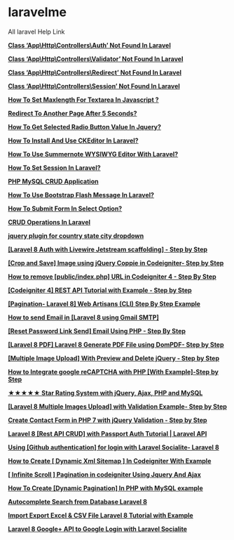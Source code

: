 # laravelme
All laravel Help Link

**[Class ‘App\Http\Controllers\Auth’ Not Found In Laravel](https://www.phpcodingstuff.com/blog/class-app-http-controllers-auth-not-found-in-laravel.html)**

**[Class ‘App\Http\Controllers\Validator’ Not Found In Laravel](https://www.phpcodingstuff.com/blog/class-app-http-controllers-validator-not-found-laravel.html)**

**[Class ‘App\Http\Controllers\Redirect’ Not Found In Laravel](https://www.phpcodingstuff.com/blog/class-app-http-controllers-redirect-not-found-in-laravel.html)**

**[Class ‘App\Http\Controllers\Session’ Not Found In Laravel](https://www.phpcodingstuff.com/blog/class-app-http-controllers-session-not-found-in-laravel.html)**

**[How To Set Maxlength For Textarea In Javascript ?](https://www.phpcodingstuff.com/blog/how-to-set-maxlength-for-textarea-in-javascript.html)**

**[Redirect To Another Page After 5 Seconds?](https://www.phpcodingstuff.com/blog/redirect-to-another-page-after-5-seconds.html)**

**[How To Get Selected Radio Button Value In Jquery?](https://www.phpcodingstuff.com/blog/how-to-get-selected-radio-button-value-in-jquery.html)**

**[How To Install And Use CKEditor In Laravel?](https://www.phpcodingstuff.com/blog/how-to-install-and-use-ckeditor-in-laravel.html)**

**[How To Use Summernote WYSIWYG Editor With Laravel?](https://www.phpcodingstuff.com/blog/how-to-use-summernote-wysiwyg-editor-with-laravel.html)**

**[How To Set Session In Laravel?](https://www.phpcodingstuff.com/blog/how-to-set-session-in-laravel.html)**

**[PHP MySQL CRUD Application](https://www.phpcodingstuff.com/blog/php-mysql-crud-application.html)**

**[How To Use Bootstrap Flash Message In Laravel?](https://www.phpcodingstuff.com/blog/how-to-use-laravel-flash-message.html)**

**[How To Submit Form In Select Option?](https://www.phpcodingstuff.com/blog/how-to-submit-form-in-select-option.html)**


**[CRUD Operations In Laravel](https://www.phpcodingstuff.com/blog/crud-operations-in-laravel-php-framework.html)**

**[jquery plugin for country state city dropdown](https://www.phpcodingstuff.com/blog/country-state-city-dropdown-list-in-php.html)**

**[[Laravel 8 Auth with Livewire Jetstream scaffolding] - Step by Step](https://www.phpcodingstuff.com/blog/laravel-8-auth-with-livewire-jetstream-tutorial.html)**

**[[Crop and Save] Image using jQuery Coppie in Codeigniter- Step by Step](https://www.phpcodingstuff.com/blog/crop-and-save-image-using-jquery-coppie-in-codeigniter.html)**

**[How to remove [public/index.php] URL in Codeigniter 4 - Step By Step](https://www.phpcodingstuff.com/blog/how-to-remove-publicindexphp-from-url-in-codeigniter-4.html)**

**[[Codeigniter 4] REST API Tutorial with Example - Step by Step](https://www.phpcodingstuff.com/blog/codeigniter-4-rest-api-tutorial-with-example.html)**

**[[Pagination- Laravel 8] Web Artisans (CLI) Step By Step Example](https://www.phpcodingstuff.com/blog/laravel-8-pagination-example-tutorial.html)**

**[How to send Email in [Laravel 8 using Gmail SMTP] ](https://www.phpcodingstuff.com/blog/how-to-send-email-in-laravel-8-with-smtp.html)**

**[[Reset Password Link Send] Email Using PHP - Step By Step](https://www.phpcodingstuff.com/blog/send-reset-password-link-email-php.html)**

**[[Laravel 8 PDF] Laravel 8 Generate PDF File using DomPDF- Step by Step](https://www.phpcodingstuff.com/blog/laravel-8-generate-pdf-file-using-dompdf.html)**

**[[Multiple Image Upload] With Preview and Delete jQuery - Step by Step](https://www.phpcodingstuff.com/blog/multiple-image-upload-with-preview-and-delete-jquery.html)**

**[How to Integrate google reCAPTCHA with PHP [With Example]-Step by Step](https://www.phpcodingstuff.com/blog/how-to-integrate-google-recaptcha-with-php-with-example.html)**

**[★★★★★ Star Rating System with jQuery, Ajax, PHP and MySQL](https://www.phpcodingstuff.com/blog/star-rating-system-with-jquery-ajax-php-and-mysql.html)**

**[[Laravel 8 Multiple Images Upload] with Validation Example- Step by Step](https://www.phpcodingstuff.com/blog/laravel-8-multiple-images-upload-with-validation-example.html)**

**[Create Contact Form in PHP 7 with jQuery Validation - Step by Step](https://www.phpcodingstuff.com/blog/create-contact-form-in-php-7-with-jquery-validation.html)**

**[Laravel 8 [Rest API CRUD] with Passport Auth Tutorial | Laravel API](https://www.phpcodingstuff.com/blog/laravel-8-rest-api-crud-with-passport-auth-tutorial.html)**

**[Using [Github authentication] for login with Laravel Socialite- Laravel 8](https://www.phpcodingstuff.com/blog/laravel-8-socialite-github-login-tutorial-example.html)**

**[How to Create [ Dynamic Xml Sitemap ] In Codeigniter With Example](https://www.phpcodingstuff.com/blog/how-to-create-dynamic-xml-sitemap-in-codeigniter.html)**

**[[ Infinite Scroll ] Pagination in codeigniter Using Jquery And Ajax ](https://www.phpcodingstuff.com/blog/infinite-scroll-pagination-in-codeigniter-using-jquery-and-ajax.html)**

**[How To Create [Dynamic Pagination] In PHP with MySQL example](https://www.phpcodingstuff.com/blog/how-to-create-pagination-with-php-and-mysql.html)**

**[Autocomplete Search from Database Laravel 8](https://www.phpcodingstuff.com/blog/autocomplete-search-from-database-laravel-8.html)**

**[Import Export Excel & CSV File Laravel 8 Tutorial with Example ](https://www.phpcodingstuff.com/blog/import-export-excel--csv-file-laravel-8-tutorial-with-example.html)**


**[Laravel 8 Google+ API to Google Login with Laravel Socialite](https://www.phpcodingstuff.com/blog/simple-google-login-laravel-8-socialite.html)**
